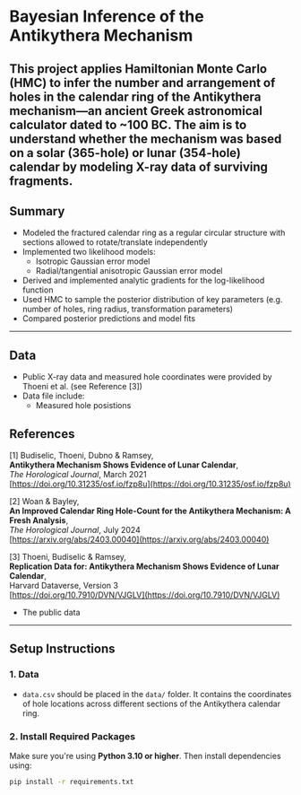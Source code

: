 # Bayesian Inference of the Antikythera Mechanism

This project applies Hamiltonian Monte Carlo (HMC) to infer the number and arrangement of holes in the calendar ring of the Antikythera mechanism—an ancient Greek astronomical calculator dated to ~100 BC. The aim is to understand whether the mechanism was based on a **solar (365-hole)** or **lunar (354-hole)** calendar by modeling X-ray data of surviving fragments.
---

## Summary

- Modeled the fractured calendar ring as a regular circular structure with sections allowed to rotate/translate independently
- Implemented two likelihood models:
  - Isotropic Gaussian error model
  - Radial/tangential anisotropic Gaussian error model
- Derived and implemented analytic gradients for the log-likelihood function
- Used HMC to sample the posterior distribution of key parameters (e.g. number of holes, ring radius, transformation parameters)
- Compared posterior predictions and model fits
---

## Data

- Public X-ray data and measured hole coordinates were provided by Thoeni et al. (see Reference [3])
- Data file include:
    - Measured hole posistions

## References

[1] Budiselic, Thoeni, Dubno & Ramsey,  
**Antikythera Mechanism Shows Evidence of Lunar Calendar**,  
*The Horological Journal*, March 2021  
[https://doi.org/10.31235/osf.io/fzp8u](https://doi.org/10.31235/osf.io/fzp8u)

[2] Woan & Bayley,  
**An Improved Calendar Ring Hole-Count for the Antikythera Mechanism: A Fresh Analysis**,  
*The Horological Journal*, July 2024  
[https://arxiv.org/abs/2403.00040](https://arxiv.org/abs/2403.00040)

[3] Thoeni, Budiselic & Ramsey,  
**Replication Data for: Antikythera Mechanism Shows Evidence of Lunar Calendar**,  
Harvard Dataverse, Version 3  
[https://doi.org/10.7910/DVN/VJGLV](https://doi.org/10.7910/DVN/VJGLV)

  - The public data
---
## Setup Instructions

### 1. Data

- `data.csv` should be placed in the `data/` folder. It contains the coordinates of hole locations across different sections of the Antikythera calendar ring.

### 2. Install Required Packages

Make sure you're using **Python 3.10 or higher**. Then install dependencies using:

```bash
pip install -r requirements.txt
```
